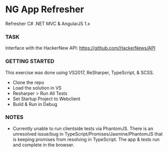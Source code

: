 # NG App Refresher

Refresher C# .NET MVC &amp; AngularJS 1.x

### TASK

Interface with the HackerNew API: https://github.com/HackerNews/API

### GETTING STARTED

This exercise was done using VS2017, ReSharper, TypeScript, & SCSS.

- Clone the repo
- Load the solution in VS
- Resharper > Run All Tests
- Set Startup Project to Webclient
- Build & Run in Debug

### NOTES

- Currently unable to run clientside tests via PhantomJS. There is an unresolved issue/bug in TypeScript/Promises/Jasmine/PhantomJS that is keeping promises from resolving in TypeScript. The app & tests run and complete in the browser.
